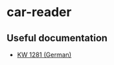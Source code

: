 # car-reader

## Useful documentation
- [KW 1281 (German)](https://www.blafusel.de/obd/obd2_kw1281.html)
